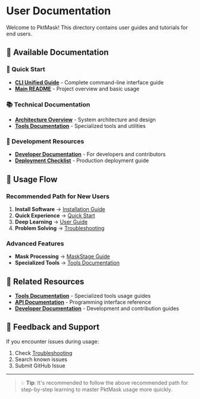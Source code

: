 # User Documentation

Welcome to PktMask! This directory contains user guides and tutorials for end users.

## 📖 Available Documentation

### 🚀 Quick Start
- **[CLI Unified Guide](../CLI_UNIFIED_GUIDE.md)** - Complete command-line interface guide
- **[Main README](../README.md)** - Project overview and basic usage

### 📚 Technical Documentation
- **[Architecture Overview](../ARCHITECTURE_UNIFIED.md)** - System architecture and design
- **[Tools Documentation](../tools/README.md)** - Specialized tools and utilities

### 🔧 Development Resources
- **[Developer Documentation](../dev/README.md)** - For developers and contributors
- **[Deployment Checklist](../DEPLOYMENT_CHECKLIST.md)** - Production deployment guide

## 🎯 Usage Flow

### Recommended Path for New Users
1. **Install Software** → [Installation Guide](installation-guide.md)
2. **Quick Experience** → [Quick Start](quick-start.md)
3. **Deep Learning** → [User Guide](user-guide.md)
4. **Problem Solving** → [Troubleshooting](troubleshooting.md)

### Advanced Features
- **Mask Processing** → [MaskStage Guide](maskstage-guide.md)
- **Specialized Tools** → [Tools Documentation](../tools/)

## 🔗 Related Resources

- **[Tools Documentation](../tools/)** - Specialized tools usage guides
- **[API Documentation](../api/)** - Programming interface reference
- **[Developer Documentation](../dev/)** - Development and contribution guides

## 📝 Feedback and Support

If you encounter issues during usage:
1. Check [Troubleshooting](troubleshooting.md)
2. Search known issues
3. Submit GitHub Issue

---

> 💡 **Tip**: It's recommended to follow the above recommended path for step-by-step learning to master PktMask usage more quickly.
